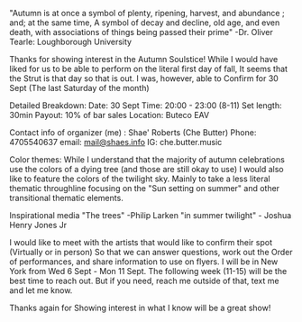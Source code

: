   "Autumn is at once a symbol of plenty, ripening, harvest, and abundance
  ; and; at the same time, A symbol of decay and decline, old age, and even
  death, with associations of things being passed their prime"
                              -Dr. Oliver Tearle: Loughborough University


Thanks for showing interest in the Autumn Soulstice!
While I would have liked for us to be able to perform on the literal
first day of fall, It seems that the Strut is that day so that is out.
I was, however, able to Confirm for 30 Sept (The last Saturday of the month)


Detailed Breakdown:
Date: 30 Sept
Time: 20:00 - 23:00 (8-11)
Set length: 30min
Payout: 10% of bar sales
Location: Buteco EAV

Contact info of organizer (me) :
Shae' Roberts (Che Butter)
Phone: 4705540637
email: mail@shaes.info
IG: che.butter.music

Color themes: While I understand that the majority of autumn celebrations use the colors of a dying tree (and those are still okay to use)
I would also like to feature the colors of the twilight sky. Mainly to take
a less literal thematic throughline focusing on the "Sun setting on summer" and other transitional thematic elements.

Inspirational media
"The trees" -Philip Larken
"in summer twilight" - Joshua Henry Jones Jr

I would like to meet with the artists that would like to confirm their spot
(Virtually or in person) So that we can answer questions, work out the Order of performances, and
share information to use on flyers. I will be in New York from
Wed 6 Sept - Mon 11 Sept. The following week (11-15) will be the best time to reach
out. But if you need, reach me outside of that, text me and let me know.

Thanks again for Showing interest in what I know will be a great show!
